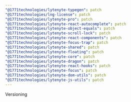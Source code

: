 ```yaml
---
"@1771technologies/lytenyte-typegen": patch
"@1771technologies/lng-license": patch
"@1771technologies/lytenyte-pro": patch
"@1771technologies/lytenyte-react-autocomplete": patch
"@1771technologies/lytenyte-object-equals": patch
"@1771technologies/lytenyte-scroll-lock": patch
"@1771technologies/lytenyte-react-components": patch
"@1771technologies/lytenyte-focus-trap": patch
"@1771technologies/lytenyte-shared": patch
"@1771technologies/lytenyte-floating": patch
"@1771technologies/lytenyte-core": patch
"@1771technologies/lytenyte-dragon": patch
"@1771technologies/lytenyte-react-hooks": patch
"@1771technologies/lytenyte-focus": patch
"@1771technologies/lytenyte-dom-utils": patch
"@1771technologies/lytenyte-js-utils": patch
---
```


Versioning
